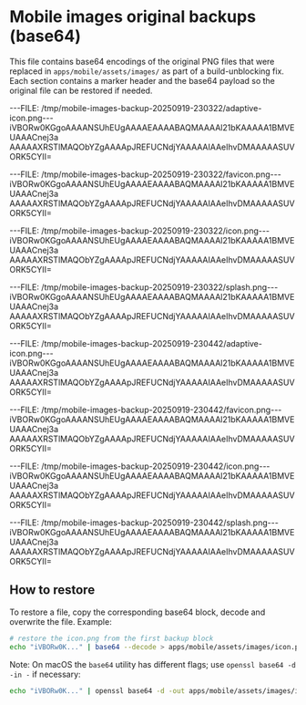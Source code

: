 # Mobile images original backups (base64)

This file contains base64 encodings of the original PNG files that were replaced in `apps/mobile/assets/images/` as part
of a build-unblocking fix. Each section contains a marker header and the base64 payload so the original file can be
restored if needed.

---FILE: /tmp/mobile-images-backup-20250919-230322/adaptive-icon.png---
iVBORw0KGgoAAAANSUhEUgAAAAEAAAABAQMAAAAl21bKAAAAA1BMVEUAAACnej3a
AAAAAXRSTlMAQObYZgAAAApJREFUCNdjYAAAAAIAAeIhvDMAAAAASUVORK5CYII=

---FILE: /tmp/mobile-images-backup-20250919-230322/favicon.png---
iVBORw0KGgoAAAANSUhEUgAAAAEAAAABAQMAAAAl21bKAAAAA1BMVEUAAACnej3a
AAAAAXRSTlMAQObYZgAAAApJREFUCNdjYAAAAAIAAeIhvDMAAAAASUVORK5CYII=

---FILE: /tmp/mobile-images-backup-20250919-230322/icon.png---
iVBORw0KGgoAAAANSUhEUgAAAAEAAAABAQMAAAAl21bKAAAAA1BMVEUAAACnej3a
AAAAAXRSTlMAQObYZgAAAApJREFUCNdjYAAAAAIAAeIhvDMAAAAASUVORK5CYII=

---FILE: /tmp/mobile-images-backup-20250919-230322/splash.png---
iVBORw0KGgoAAAANSUhEUgAAAAEAAAABAQMAAAAl21bKAAAAA1BMVEUAAACnej3a
AAAAAXRSTlMAQObYZgAAAApJREFUCNdjYAAAAAIAAeIhvDMAAAAASUVORK5CYII=

---FILE: /tmp/mobile-images-backup-20250919-230442/adaptive-icon.png---
iVBORw0KGgoAAAANSUhEUgAAAAEAAAABAQMAAAAl21bKAAAAA1BMVEUAAACnej3a
AAAAAXRSTlMAQObYZgAAAApJREFUCNdjYAAAAAIAAeIhvDMAAAAASUVORK5CYII=

---FILE: /tmp/mobile-images-backup-20250919-230442/favicon.png---
iVBORw0KGgoAAAANSUhEUgAAAAEAAAABAQMAAAAl21bKAAAAA1BMVEUAAACnej3a
AAAAAXRSTlMAQObYZgAAAApJREFUCNdjYAAAAAIAAeIhvDMAAAAASUVORK5CYII=

---FILE: /tmp/mobile-images-backup-20250919-230442/icon.png---
iVBORw0KGgoAAAANSUhEUgAAAAEAAAABAQMAAAAl21bKAAAAA1BMVEUAAACnej3a
AAAAAXRSTlMAQObYZgAAAApJREFUCNdjYAAAAAIAAeIhvDMAAAAASUVORK5CYII=

---FILE: /tmp/mobile-images-backup-20250919-230442/splash.png---
iVBORw0KGgoAAAANSUhEUgAAAAEAAAABAQMAAAAl21bKAAAAA1BMVEUAAACnej3a
AAAAAXRSTlMAQObYZgAAAApJREFUCNdjYAAAAAIAAeIhvDMAAAAASUVORK5CYII=

## How to restore

To restore a file, copy the corresponding base64 block, decode and overwrite the file. Example:

```bash
# restore the icon.png from the first backup block
echo "iVBORw0K..." | base64 --decode > apps/mobile/assets/images/icon.png
```

Note: On macOS the `base64` utility has different flags; use `openssl base64 -d -in -` if necessary:

```bash
echo "iVBORw0K..." | openssl base64 -d -out apps/mobile/assets/images/icon.png
```
